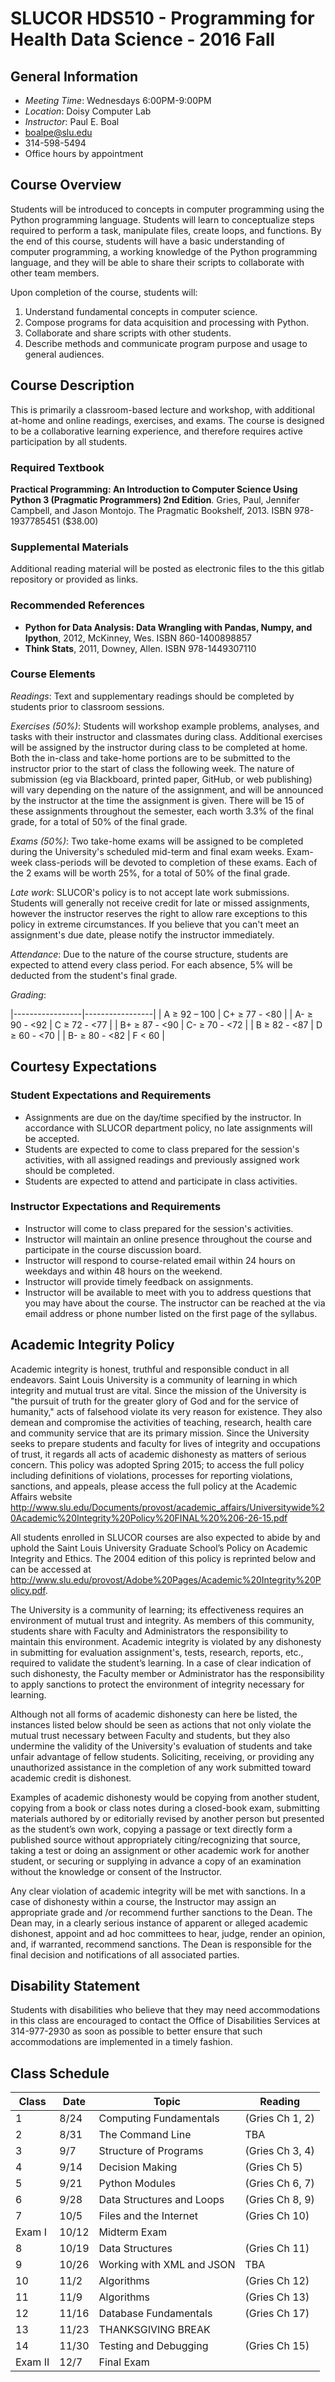 # SLUCOR HDS510 - Programming for Health Data Science - 2016 Fall

## General Information
* _Meeting Time_: Wednesdays 6:00PM-9:00PM
* _Location_: Doisy Computer Lab
* _Instructor_: Paul E. Boal
*  boalpe@slu.edu
*  314-598-5494
*  Office hours by appointment

## Course Overview
Students will be introduced to concepts in computer programming using the Python programming language. Students will learn to conceptualize steps required to perform a task, manipulate files, create loops, and functions. By the end of this course, students will have a basic understanding of computer programming, a working knowledge of the Python programming language, and they will be able to share their scripts to collaborate with other team members.

Upon completion of the course, students will:

1. Understand fundamental concepts in computer science.
2. Compose programs for data acquisition and processing with Python.
3. Collaborate and share scripts with other students.
4. Describe methods and communicate program purpose and usage to general audiences.

## Course Description
This is primarily a classroom-based lecture and workshop, with additional at-home and online readings, exercises, and exams. The course is designed to be a collaborative learning experience, and therefore requires active participation by all students.

### Required Textbook
**Practical Programming: An Introduction to Computer Science Using Python 3 (Pragmatic Programmers) 2nd Edition**. Gries, Paul, Jennifer Campbell, and Jason Montojo. The Pragmatic Bookshelf, 2013. ISBN 978-1937785451 ($38.00)

### Supplemental Materials
Additional reading material will be posted as electronic files to the this gitlab repository or provided as links.

### Recommended References
* **Python for Data Analysis: Data Wrangling with Pandas, Numpy, and Ipython**, 2012, McKinney, Wes. ISBN 860-1400898857
* **Think Stats**, 2011, Downey, Allen.  ISBN 978-1449307110

### Course Elements
_Readings_: Text and supplementary readings should be completed by students prior to classroom sessions.

_Exercises (50%)_: Students will workshop example problems, analyses, and tasks with their instructor and classmates during class. Additional exercises will be assigned by the instructor during class to be completed at home. Both the in-class and take-home portions are to be submitted to the instructor prior to the start of class the following week. The nature of submission (eg via Blackboard, printed paper, GitHub, or web publishing) will vary depending on the nature of the assignment, and will be announced by the instructor at the time the assignment is given. There will be 15 of these assignments throughout the semester, each worth 3.3% of the final grade, for a total of 50% of the final grade.

_Exams (50%)_: Two take-home exams will be assigned to be completed during the University's scheduled mid-term and final exam weeks. Exam-week class-periods will be devoted to completion of these exams. Each of the 2 exams will be worth 25%, for a total of 50% of the final grade.

_Late work_: SLUCOR's policy is to not accept late work submissions. Students will generally not receive credit for late or missed assignments, however the instructor reserves the right to allow rare exceptions to this policy in extreme circumstances. If you believe that you can't meet an assignment's due date, please notify the instructor immediately.

_Attendance_: Due to the nature of the course structure, students are expected to attend every class period. For each absence, 5% will be deducted from the student's final grade.

_Grading_:

|-----------------|-----------------|
| A  ≥ 92 – 100   | C+ ≥ 77 - <80   |
| A- ≥ 90 - <92   |	C  ≥ 72 - <77   |
| B+ ≥ 87 - <90   |	C- ≥ 70 - <72   |
| B  ≥ 82 - <87   | D  ≥ 60 - <70   |
| B- ≥ 80 - <82   |	F	 < 60         |

## Courtesy Expectations
### Student Expectations and Requirements
* Assignments are due on the day/time specified by the instructor.  In accordance with SLUCOR department policy, no late assignments will be accepted.
* Students are expected to come to class prepared for the session's activities, with all assigned readings and previously assigned work should be completed.
* Students are expected to attend and participate in class activities.

### Instructor Expectations and Requirements
* Instructor will come to class prepared for the session's activities.
* Instructor will maintain an online presence throughout the course and participate in the course discussion board.
* Instructor will respond to course-related email within 24 hours on weekdays and within 48 hours on the weekend.
* Instructor will provide timely feedback on assignments.
* Instructor will be available to meet with you to address questions that you may have about the course. The instructor can be reached at the via email address or phone number listed on the first page of the syllabus.

## Academic Integrity Policy
Academic integrity is honest, truthful and responsible conduct in all endeavors. Saint Louis University is a community of learning in which integrity and mutual trust are vital. Since the mission of the University is "the pursuit of truth for the greater glory of God and for the service of humanity," acts of falsehood violate its very reason for existence. They also demean and compromise the activities of teaching, research, health care and community service that are its primary mission. Since the University seeks to prepare students and faculty for lives of integrity and occupations of trust, it regards all acts of academic dishonesty as matters of serious concern. This policy was adopted Spring 2015; to access the full policy including definitions of violations, processes for reporting violations, sanctions, and appeals, please access the full policy at the Academic Affairs website
http://www.slu.edu/Documents/provost/academic_affairs/Universitywide%20Academic%20Integrity%20Policy%20FINAL%20%206-26-15.pdf

All students enrolled in SLUCOR courses are also expected to abide by and uphold the Saint Louis University Graduate School’s Policy on Academic Integrity and Ethics.  The 2004 edition of this policy is reprinted below and can be accessed at http://www.slu.edu/provost/Adobe%20Pages/Academic%20Integrity%20Policy.pdf.

The University is a community of learning; its effectiveness requires an environment of mutual trust and integrity.  As members of this community, students share with Faculty and Administrators the responsibility to maintain this environment.  Academic integrity is violated by any dishonesty in submitting for evaluation assignment's, tests, research, reports, etc., required to validate the student’s learning.  In a case of clear indication of such dishonesty, the Faculty member or Administrator has the responsibility to apply sanctions to protect the environment of integrity necessary for learning.

Although not all forms of academic dishonesty can here be listed, the instances listed below should be seen as actions that not only violate the mutual trust necessary between Faculty and students, but they also undermine the validity of the University's evaluation of students and take unfair advantage of fellow students.  Soliciting, receiving, or providing any unauthorized assistance in the completion of any work submitted toward academic credit is dishonest.

Examples of academic dishonesty would be copying from another student, copying from a book or class notes during a closed-book exam, submitting materials authored by or editorially revised by another person but presented as the student’s own work, copying a passage or text directly form a published source without appropriately citing/recognizing that source, taking a test or doing an assignment or other academic work for another student, or securing or supplying in advance a copy of an examination without the knowledge or consent of the Instructor.

Any clear violation of academic integrity will be met with sanctions.  In a case of dishonesty within a course, the Instructor may assign an appropriate grade and /or recommend further sanctions to the Dean.  The Dean may, in a clearly serious instance of apparent or alleged academic dishonest, appoint and ad hoc committees to hear, judge, render an opinion, and, if warranted, recommend sanctions.  The Dean is responsible for the final decision and notifications of all associated parties.

## Disability Statement
Students with disabilities who believe that they may need accommodations in this class are encouraged to contact the Office of Disabilities Services at 314-977-2930 as soon as possible to better ensure that such accommodations are implemented in a timely fashion.

## Class Schedule
| Class   | Date  | Topic                     | Reading         |
|---------|-------|---------------------------|-----------------|
| 1       | 8/24  | Computing Fundamentals    | (Gries Ch 1, 2) |
| 2       | 8/31  | The Command Line          | TBA             |
| 3       | 9/7   | Structure of Programs     | (Gries Ch 3, 4) |
| 4       | 9/14  | Decision Making           | (Gries Ch 5)    |
| 5       | 9/21  | Python Modules            | (Gries Ch 6, 7) |
| 6       | 9/28  | Data Structures and Loops | (Gries Ch 8, 9) |
| 7       | 10/5  | Files and the Internet    | (Gries Ch 10)   |
| Exam I  | 10/12 | Midterm Exam              |                 |
| 8       | 10/19 | Data Structures           | (Gries Ch 11)   |
| 9       | 10/26 | Working with XML and JSON | TBA             |
| 10      | 11/2  | Algorithms                | (Gries Ch 12)   |
| 11      | 11/9  | Algorithms                | (Gries Ch 13)   |
| 12      | 11/16 | Database Fundamentals     | (Gries Ch 17)   |
| 13      | 11/23 | THANKSGIVING BREAK        |                 |
| 14      | 11/30 | Testing and Debugging     | (Gries Ch 15)   |
| Exam II | 12/7  | Final Exam                |                 |
